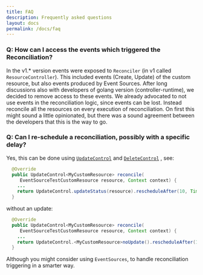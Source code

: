 ```yaml
---
title: FAQ
description: Frequently asked questions
layout: docs
permalink: /docs/faq
---
```


### Q: How can I access the events which triggered the Reconciliation?
In the v1.* version events were exposed to `Reconciler` (in v1 called `ResourceController`). This 
included events (Create, Update) of the custom resource, but also events produced by Event Sources. After
long discussions also with developers of golang version (controller-runtime), we decided to remove access to
these events. We already advocated to not use events in the reconciliation logic, since events can be lost. 
Instead reconcile all the resources on every execution of reconciliation. On first this might sound a little 
opinionated, but there was a sound agreement between the developers that this is the way to go.

### Q: Can I re-schedule a reconciliation, possibly with a specific delay?
Yes, this can be done using [`UpdateControl`](https://github.com/java-operator-sdk/java-operator-sdk/blob/main/operator-framework-core/src/main/java/io/javaoperatorsdk/operator/api/reconciler/UpdateControl.java) and [`DeleteControl`](https://github.com/java-operator-sdk/java-operator-sdk/blob/main/operator-framework-core/src/main/java/io/javaoperatorsdk/operator/api/reconciler/DeleteControl.java)
, see:

```java 
  @Override
  public UpdateControl<MyCustomResource> reconcile(
     EventSourceTestCustomResource resource, Context context) {
    ...
    return UpdateControl.updateStatus(resource).rescheduleAfter(10, TimeUnit.SECONDS);
  }
```

without an update:

```java 
  @Override
  public UpdateControl<MyCustomResource> reconcile(
     EventSourceTestCustomResource resource, Context context) {
    ...
    return UpdateControl.<MyCustomResource>noUpdate().rescheduleAfter(10, TimeUnit.SECONDS);
  }
```

Although you might consider using `EventSources`, to handle reconciliation triggering in a smarter way. 